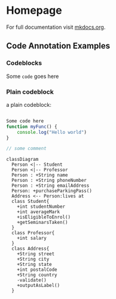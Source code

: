 # Homepage

For full documentation visit [mkdocs.org](https://www.mkdocs.org).

## Code Annotation Examples

### Codeblocks

Some `code` goes here

### Plain codeblock

a plain codeblock:

```js

Some code here
function myFunc() {
    console.log("Hello world")
}

// some comment
```

```mermaid
classDiagram
  Person <|-- Student
  Person <|-- Professor
  Person : +String name
  Person : +String phoneNumber
  Person : +String emailAddress
  Person: +purchaseParkingPass()
  Address <-- Person:lives at
  class Student{
    +int studentNumber
    +int averageMark
    +isEligibleToEnrol()
    +getSeminarsTaken()
  }
  class Professor{
    +int salary
  }
  class Address{
    +String street
    +String city
    +String state
    +int postalCode
    +String country
    -validate()
    +outputAsLabel()
  }
```
